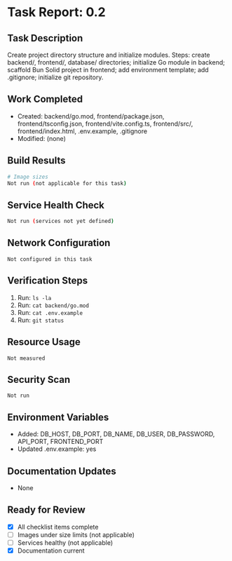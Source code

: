 # Task Report: 0.2

## Task Description
Create project directory structure and initialize modules. Steps: create backend/, frontend/, database/ directories; initialize Go module in backend; scaffold Bun Solid project in frontend; add environment template; add .gitignore; initialize git repository.

## Work Completed
- Created: backend/go.mod, frontend/package.json, frontend/tsconfig.json, frontend/vite.config.ts, frontend/src/, frontend/index.html, .env.example, .gitignore
- Modified: (none)

## Build Results
```bash
# Image sizes
Not run (not applicable for this task)
```

## Service Health Check
```bash
Not run (services not yet defined)
```

## Network Configuration
```
Not configured in this task
```

## Verification Steps
1. Run: `ls -la`
2. Run: `cat backend/go.mod`
3. Run: `cat .env.example`
4. Run: `git status`

## Resource Usage
```
Not measured
```

## Security Scan
```
Not run
```

## Environment Variables
- Added: DB_HOST, DB_PORT, DB_NAME, DB_USER, DB_PASSWORD, API_PORT, FRONTEND_PORT
- Updated .env.example: yes

## Documentation Updates
- None

## Ready for Review
- [x] All checklist items complete
- [ ] Images under size limits (not applicable)
- [ ] Services healthy (not applicable)
- [x] Documentation current
